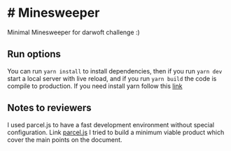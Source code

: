 # # Minesweeper
Minimal Minesweeper for darwoft challenge :)

## Run options

You can run `yarn install` to install dependencies, then if you run `yarn dev` start a local server with live reload, and if you run `yarn build` the code is compile to production.
If you need install yarn follow this [link](https://yarnpkg.com/en/)

## Notes to reviewers
I used parcel.js to have a fast development environment without special configuration. Link [parcel.js](https://parceljs.org/)
I tried to build a minimum viable product which cover the main points on the document.